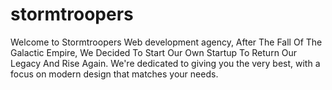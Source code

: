 # stormtroopers
Welcome to Stormtroopers Web development agency, After The Fall Of The
          Galactic Empire, We Decided To Start Our Own Startup To Return Our
          Legacy And Rise Again. We're dedicated to giving you the very best,
          with a focus on modern design that matches your needs.